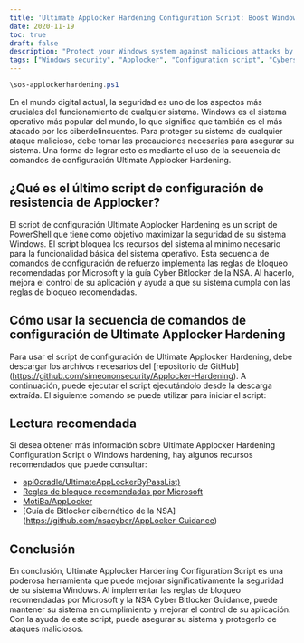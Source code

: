 ```yaml
---
title: 'Ultimate Applocker Hardening Configuration Script: Boost Windows Security'
date: 2020-11-19
toc: true
draft: false
description: "Protect your Windows system against malicious attacks by using the Ultimate Applocker Hardening Configuration Script."
tags: ["Windows security", "Applocker", "Configuration script", "Cybersecurity", "Malware protection", "Threat prevention", "PowerShell script", "Microsoft recommended block rules", "Compliance", "NSA Cyber Bitlocker Guidance", "Application control", "Hardening Windows", "Cyber threats", "Computer protection", "Cyber defense", "Secure Windows", "Ultimate Applocker ByPass List", "Windows Defender", "System lockdown", "sos-applockerhardening.ps1"]
---
```

```powershell
\sos-applockerhardening.ps1
```

 En el mundo digital actual, la seguridad es uno de los aspectos más cruciales del funcionamiento de cualquier sistema. Windows es el sistema operativo más popular del mundo, lo que significa que también es el más atacado por los ciberdelincuentes. Para proteger su sistema de cualquier ataque malicioso, debe tomar las precauciones necesarias para asegurar su sistema. Una forma de lograr esto es mediante el uso de la secuencia de comandos de configuración Ultimate Applocker Hardening.  ## ¿Qué es el último script de configuración de resistencia de Applocker?  El script de configuración Ultimate Applocker Hardening es un script de PowerShell que tiene como objetivo maximizar la seguridad de su sistema Windows. El script bloquea los recursos del sistema al mínimo necesario para la funcionalidad básica del sistema operativo. Esta secuencia de comandos de configuración de refuerzo implementa las reglas de bloqueo recomendadas por Microsoft y la guía Cyber Bitlocker de la NSA. Al hacerlo, mejora el control de su aplicación y ayuda a que su sistema cumpla con las reglas de bloqueo recomendadas.  ## Cómo usar la secuencia de comandos de configuración de Ultimate Applocker Hardening  Para usar el script de configuración de Ultimate Applocker Hardening, debe descargar los archivos necesarios del [repositorio de GitHub] (https://github.com/simeononsecurity/Applocker-Hardening). A continuación, puede ejecutar el script ejecutándolo desde la descarga extraída. El siguiente comando se puede utilizar para iniciar el script:   ## Lectura recomendada  Si desea obtener más información sobre Ultimate Applocker Hardening Configuration Script o Windows hardening, hay algunos recursos recomendados que puede consultar:  - [api0cradle/UltimateAppLockerByPassList)](https://github.com/api0cradle/UltimateAppLockerByPassList) - [Reglas de bloqueo recomendadas por Microsoft](https://docs.microsoft.com/en-us/windows/security/threat-protection/windows-defender-application-control/microsoft-recommended-block-rules) - [MotiBa/AppLocker](https://github.com/MotiBa/AppLocker) - [Guía de Bitlocker cibernético de la NSA] (https://github.com/nsacyber/AppLocker-Guidance)  ## Conclusión  En conclusión, Ultimate Applocker Hardening Configuration Script es una poderosa herramienta que puede mejorar significativamente la seguridad de su sistema Windows. Al implementar las reglas de bloqueo recomendadas por Microsoft y la NSA Cyber Bitlocker Guidance, puede mantener su sistema en cumplimiento y mejorar el control de su aplicación. Con la ayuda de este script, puede asegurar su sistema y protegerlo de ataques maliciosos.